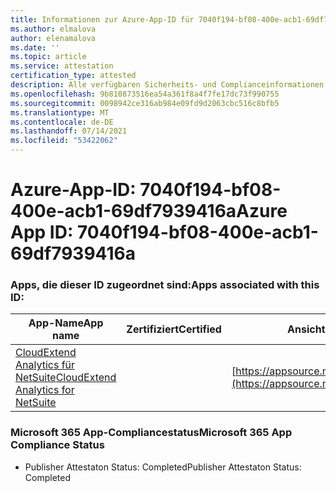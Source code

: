 ```yaml
---
title: Informationen zur Azure-App-ID für 7040f194-bf08-400e-acb1-69df7939416a
ms.author: elmalova
author: elenamalova
ms.date: ''
ms.topic: article
ms.service: attestation
certification_type: attested
description: Alle verfügbaren Sicherheits- und Complianceinformationen für 7040f194-bf08-400e-acb1-69df7939416a.
ms.openlocfilehash: 9b810873516ea54a361f8a4f7fe17dc73f990755
ms.sourcegitcommit: 0098942ce316ab984e09fd9d2063cbc516c8bfb5
ms.translationtype: MT
ms.contentlocale: de-DE
ms.lasthandoff: 07/14/2021
ms.locfileid: "53422062"
---
```

# <a name="azure-app-id-7040f194-bf08-400e-acb1-69df7939416a"></a><span data-ttu-id="34fa4-103">Azure-App-ID: 7040f194-bf08-400e-acb1-69df7939416a</span><span class="sxs-lookup"><span data-stu-id="34fa4-103">Azure App ID: 7040f194-bf08-400e-acb1-69df7939416a</span></span>


### <a name="apps-associated-with-this-id"></a><span data-ttu-id="34fa4-104">Apps, die dieser ID zugeordnet sind:</span><span class="sxs-lookup"><span data-stu-id="34fa4-104">Apps associated with this ID:</span></span>
| <span data-ttu-id="34fa4-105">**App-Name**</span><span class="sxs-lookup"><span data-stu-id="34fa4-105">**App name**</span></span> | <span data-ttu-id="34fa4-106">**Zertifiziert**</span><span class="sxs-lookup"><span data-stu-id="34fa4-106">**Certified**</span></span> | <span data-ttu-id="34fa4-107">**Ansicht in AppSource**</span><span class="sxs-lookup"><span data-stu-id="34fa4-107">**View in AppSource**</span></span> |
|-|-|-|
| [<span data-ttu-id="34fa4-108">CloudExtend Analytics für NetSuite</span><span class="sxs-lookup"><span data-stu-id="34fa4-108">CloudExtend Analytics for NetSuite</span></span>](https://docs.microsoft.com/en-us/microsoft-365-app-certification/forward/WA200002784) |  | [https://appsource.microsoft.com/product/office/WA200002784](https://appsource.microsoft.com/product/office/WA200002784) |

### <a name="microsoft-365-app-compliance-status"></a><span data-ttu-id="34fa4-109">Microsoft 365 App-Compliancestatus</span><span class="sxs-lookup"><span data-stu-id="34fa4-109">Microsoft 365 App Compliance Status</span></span>
- <span data-ttu-id="34fa4-110">Publisher Attestaton Status: Completed</span><span class="sxs-lookup"><span data-stu-id="34fa4-110">Publisher Attestaton Status: Completed</span></span>
